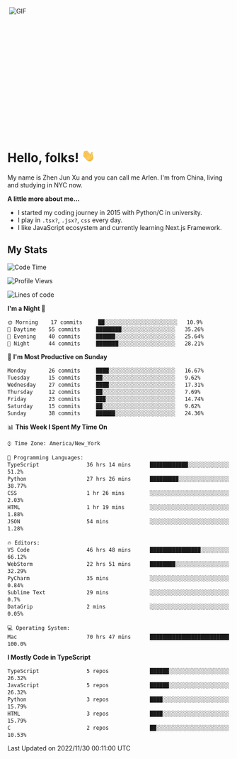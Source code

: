 <img align="right" alt="GIF" src="https://media.giphy.com/media/xUA7bdpLxQhsSQdyog/giphy.gif" width="500" height="320" />

# Hello, folks! <img src="https://raw.githubusercontent.com/arlenxuzj/arlenxuzj/master/assets/wave.gif" width="30px">

My name is Zhen Jun Xu and you can call me Arlen. I'm from China, living and studying in NYC now.

**A little more about me...**

 - I started my coding journey in 2015 with Python/C in university.
 - I play in `.tsx?`, `.jsx?`, `css` every day.
 - I like JavaScript ecosystem and currently learning Next.js Framework.

## My Stats

<!--START_SECTION:waka-->
![Code Time](http://img.shields.io/badge/Code%20Time-2%2C604%20hrs%2029%20mins-blue)

![Profile Views](http://img.shields.io/badge/Profile%20Views-26-blue)

![Lines of code](https://img.shields.io/badge/From%20Hello%20World%20I%27ve%20Written-272%20Thousand%20lines%20of%20code-blue)

**I'm a Night 🦉** 

```text
🌞 Morning    17 commits     ██░░░░░░░░░░░░░░░░░░░░░░░   10.9% 
🌆 Daytime    55 commits     ████████░░░░░░░░░░░░░░░░░   35.26% 
🌃 Evening    40 commits     ██████░░░░░░░░░░░░░░░░░░░   25.64% 
🌙 Night      44 commits     ███████░░░░░░░░░░░░░░░░░░   28.21%

```
📅 **I'm Most Productive on Sunday** 

```text
Monday       26 commits     ████░░░░░░░░░░░░░░░░░░░░░   16.67% 
Tuesday      15 commits     ██░░░░░░░░░░░░░░░░░░░░░░░   9.62% 
Wednesday    27 commits     ████░░░░░░░░░░░░░░░░░░░░░   17.31% 
Thursday     12 commits     ██░░░░░░░░░░░░░░░░░░░░░░░   7.69% 
Friday       23 commits     ███░░░░░░░░░░░░░░░░░░░░░░   14.74% 
Saturday     15 commits     ██░░░░░░░░░░░░░░░░░░░░░░░   9.62% 
Sunday       38 commits     ██████░░░░░░░░░░░░░░░░░░░   24.36%

```


📊 **This Week I Spent My Time On** 

```text
⌚︎ Time Zone: America/New_York

💬 Programming Languages: 
TypeScript               36 hrs 14 mins      ████████████░░░░░░░░░░░░░   51.2% 
Python                   27 hrs 26 mins      █████████░░░░░░░░░░░░░░░░   38.77% 
CSS                      1 hr 26 mins        ░░░░░░░░░░░░░░░░░░░░░░░░░   2.03% 
HTML                     1 hr 19 mins        ░░░░░░░░░░░░░░░░░░░░░░░░░   1.88% 
JSON                     54 mins             ░░░░░░░░░░░░░░░░░░░░░░░░░   1.28%

🔥 Editors: 
VS Code                  46 hrs 48 mins      ████████████████░░░░░░░░░   66.12% 
WebStorm                 22 hrs 51 mins      ████████░░░░░░░░░░░░░░░░░   32.29% 
PyCharm                  35 mins             ░░░░░░░░░░░░░░░░░░░░░░░░░   0.84% 
Sublime Text             29 mins             ░░░░░░░░░░░░░░░░░░░░░░░░░   0.7% 
DataGrip                 2 mins              ░░░░░░░░░░░░░░░░░░░░░░░░░   0.05%

💻 Operating System: 
Mac                      70 hrs 47 mins      █████████████████████████   100.0%

```

**I Mostly Code in TypeScript** 

```text
TypeScript               5 repos             ██████░░░░░░░░░░░░░░░░░░░   26.32% 
JavaScript               5 repos             ██████░░░░░░░░░░░░░░░░░░░   26.32% 
Python                   3 repos             ████░░░░░░░░░░░░░░░░░░░░░   15.79% 
HTML                     3 repos             ████░░░░░░░░░░░░░░░░░░░░░   15.79% 
C                        2 repos             ██░░░░░░░░░░░░░░░░░░░░░░░   10.53%

```



 Last Updated on 2022/11/30 00:11:00 UTC
<!--END_SECTION:waka-->
